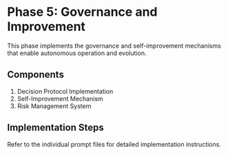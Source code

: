 # Phase 5: Governance and Improvement

This phase implements the governance and self-improvement mechanisms that enable autonomous operation and evolution.

## Components

1. Decision Protocol Implementation
2. Self-Improvement Mechanism
3. Risk Management System

## Implementation Steps

Refer to the individual prompt files for detailed implementation instructions.
